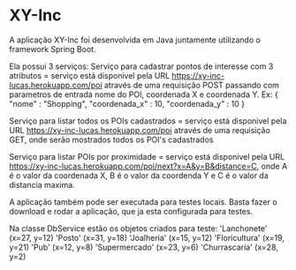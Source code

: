 # XY-Inc

A aplicação XY-Inc foi desenvolvida em Java juntamente utilizando o framework Spring Boot.

Ela possui 3 serviços:
Serviço para cadastrar pontos de interesse com 3 atributos = serviço está disponivel pela URL https://xy-inc-lucas.herokuapp.com/poi através de uma requisição POST passando com parametros de entrada nome do POI, coordenada X e coordenada Y.
Ex:
{
  "nome" : "Shopping",
  "coordenada_x" : 10,
  "coordenada_y" : 10
}

Serviço para listar todos os POIs cadastrados = serviço está disponivel pela URL https://xy-inc-lucas.herokuapp.com/poi através de uma requisição GET, onde serão mostrados todos os POI's cadastrados

Serviço para listar POIs por proximidade = serviço está disponivel pela URL https://xy-inc-lucas.herokuapp.com/poi/next?x=A&y=B&distance=C, onde A é o valor da coordenada X, B é o valor da coordenda Y e C é o valor da distancia maxima.

A aplicação também pode ser executada para testes locais. Basta fazer o download e rodar a aplicação, que ja esta configurada para testes.

Na classe DbService estão os objetos criados para teste:
'Lanchonete' (x=27, y=12)
'Posto' (x=31, y=18)
'Joalheria' (x=15, y=12)
'Floricultura' (x=19, y=21)
'Pub' (x=12, y=8)
'Supermercado' (x=23, y=6)
'Churrascaria' (x=28, y=2)
